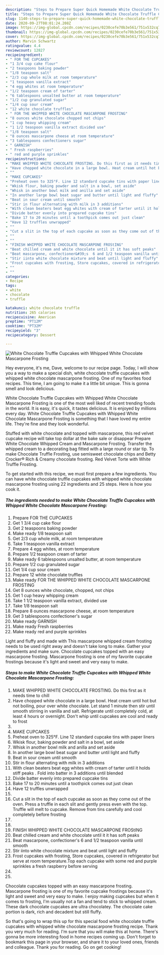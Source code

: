 ```yaml
---
description: "Steps to Prepare Super Quick Homemade White Chocolate Truffle Cupcakes with Whipped White Chocolate Mascarpone Frosting"
title: "Steps to Prepare Super Quick Homemade White Chocolate Truffle Cupcakes with Whipped White Chocolate Mascarpone Frosting"
slug: 1140-steps-to-prepare-super-quick-homemade-white-chocolate-truffle-cupcakes-with-whipped-white-chocolate-mascarpone-frosting
date: 2020-09-27T08:01:24.208Z
image: https://img-global.cpcdn.com/recipes/0230cefe70b3e561/751x532cq70/white-chocolate-truffle-cupcakes-with-whipped-white-chocolate-mascarpone-frosting-recipe-main-photo.jpg
thumbnail: https://img-global.cpcdn.com/recipes/0230cefe70b3e561/751x532cq70/white-chocolate-truffle-cupcakes-with-whipped-white-chocolate-mascarpone-frosting-recipe-main-photo.jpg
cover: https://img-global.cpcdn.com/recipes/0230cefe70b3e561/751x532cq70/white-chocolate-truffle-cupcakes-with-whipped-white-chocolate-mascarpone-frosting-recipe-main-photo.jpg
author: Marvin Schwartz
ratingvalue: 4.4
reviewcount: 12827
recipeingredient:
- " FOR THE CUPCAKES"
- "1 3/4 cup cake flour"
- "2 teaspoons baking powder"
- "1/8 teaspoon salt"
- "2/3 cup whole milk at room temperature"
- "1 teaspoon vanilla extract"
- "4 egg whites at room temperature"
- "1/2 teaspoon cream of tarter"
- "6 tablespoons unsalted butter at room temperature"
- "1/2 cup granulated sugar"
- "1/4 cup sour cream"
- "12 white chocolate truffles"
- " FOR THE WHIPPED WHITE CHOCOLATE MASCARPONE FROSTING"
- "8 ounces white chocolate chopped not chips"
- "1 cup heavy whipping cream"
- "1 1/2 teaspoon vanilla extract divided use"
- "1/8 teaspoon salt"
- "8 ounces mascarpone cheese at room temperature"
- "3 tablespoons confectioners sugar"
- " GARNISH"
- " Fresh raspberries"
- " red and purple sprinkles"
recipeinstructions:
- "MAKE WHIPPED WHITE CHOCOLATE FROSTING. Do this first as it needs time to chill"
- "Have chopped white chocolate in a large bowl. Heat cream until hot but not boiling, pour over white chocolate. Let stand 1 minute  then stir until smooth stirring in vanilla and salt.  Refrigerate until completely cold,  at least 4 hours or overnight. Don&#39;t whip until cupcakes are cool and ready to frost"
- ""
- "MAKE CUPCAKES"
- "Preheat oven to 325°F. Line 12 standard cupcake tins with paper liners"
- "Wkisk flour, baking powder and salt in a bowl, set aside"
- "Whisk in another bowl milk and anilla and set aside"
- "In another large bowl beat sugar and butter until light and fluffy"
- "Beat in sour cream until smooth"
- "Stir in flour alternating with milk in 3 additions"
- "With clean beaters beat egg whites with cream of tarter until it holds stiff peaks .  Fold into batter in 3 additions until blended"
- "Divide batter evenly into prepared cupcake tins"
- "Bake 17 to 20 minutes until a toothpick comes out just clean"
- "Have 12 truffles unwrapped"
- ""
- "Cut a slit in the top of each cupcake as soon as they come out of the oven. Press a truffle in each slit and gently press even with the top. Truffle will melt to cupcake. Remove from tins carefully and cool completely  before  frosting"
- ""
- ""
- "FINISH WHIPPED WHITE CHOCOLATE MASCARPONE FROStING"
- "Beat chilled cream and white chocolate until it it has soft peaks"
- "Beat mascarpone, confectioner&#39;s  6 and 1/2 teaspoon vanilla until smooth"
- "Stir iinto white chocolate mixture and beat until light and fluffy"
- "Frost cupcakes with frosting, Store cupcakes, covered in refrigerator but serve at room temperature.Top each cupcake with some red and purple sprinkles a fresh raspberry before serving"
- ""
- ""
categories:
- Recipe
tags:
- white
- chocolate
- truffle

katakunci: white chocolate truffle 
nutrition: 265 calories
recipecuisine: American
preptime: "PT12M"
cooktime: "PT32M"
recipeyield: "3"
recipecategory: Dessert

---
```



![White Chocolate Truffle Cupcakes with Whipped White Chocolate Mascarpone Frosting](https://img-global.cpcdn.com/recipes/0230cefe70b3e561/751x532cq70/white-chocolate-truffle-cupcakes-with-whipped-white-chocolate-mascarpone-frosting-recipe-main-photo.jpg)

Hey everyone, it's me, Dave, welcome to our recipe page. Today, I will show you a way to make a special dish, white chocolate truffle cupcakes with whipped white chocolate mascarpone frosting. One of my favorites food recipes. This time, I am going to make it a little bit unique. This is gonna smell and look delicious.

White Chocolate Truffle Cupcakes with Whipped White Chocolate Mascarpone Frosting is one of the most well liked of recent trending foods in the world. It is easy, it's quick, it tastes delicious. It is enjoyed by millions every day. White Chocolate Truffle Cupcakes with Whipped White Chocolate Mascarpone Frosting is something that I have loved my entire life. They're fine and they look wonderful.

Stuffed with white chocolate and topped with mascarpone, this red velvet cupcake recipe will take top dollar at the bake sale or disappear Prepare White Chocolate Whipped Cream and Mascarpone Frosting. Transfer the whipped cream to a decorating bag fitted with a large round or star tip. To make Chocolate Truffle Frosting, use semisweet chocolate chips and Betty Crocker® Rich &amp; Creamy chocolate frosting. Red Velvet Torte with White Truffle Frosting.


To get started with this recipe, we must first prepare a few ingredients. You can have white chocolate truffle cupcakes with whipped white chocolate mascarpone frosting using 22 ingredients and 25 steps. Here is how you cook it.

<!--inarticleads1-->

##### The ingredients needed to make White Chocolate Truffle Cupcakes with Whipped White Chocolate Mascarpone Frosting:

1. Prepare  FOR THE CUPCAKES
1. Get 1 3/4 cup cake flour
1. Get 2 teaspoons baking powder
1. Make ready 1/8 teaspoon salt
1. Get 2/3 cup whole milk, at room temperature
1. Take 1 teaspoon vanilla extract
1. Prepare 4 egg whites, at room temperature
1. Prepare 1/2 teaspoon cream of tarter
1. Make ready 6 tablespoons unsalted butter, at room temperature
1. Prepare 1/2 cup granulated sugar
1. Get 1/4 cup sour cream
1. Prepare 12 white chocolate truffles
1. Make ready  FOR THE WHIPPED WHITE CHOCOLATE MASCARPONE FROSTING
1. Get 8 ounces white chocolate, chopped, not chips
1. Get 1 cup heavy whipping cream
1. Take 1 1/2 teaspoon vanilla extract, divided use
1. Take 1/8 teaspoon salt
1. Prepare 8 ounces mascarpone cheese, at room temperature
1. Get 3 tablespoons confectioner&#39;s sugar
1. Make ready  GARNISH
1. Make ready  Fresh raspberries
1. Make ready  red and purple sprinkles


Light and fluffy and made with This mascarpone whipped cream frosting needs to be used right away and doesn&#39;t take long to make. Gather your ingredients and make sure. Chocolate cupcakes topped with an easy mascarpone frosting. Mascarpone frosting is one of my favorite cupcake frostings because it&#39;s light and sweet and very easy to make. 

<!--inarticleads2-->

##### Steps to make White Chocolate Truffle Cupcakes with Whipped White Chocolate Mascarpone Frosting:

1. MAKE WHIPPED WHITE CHOCOLATE FROSTING. Do this first as it needs time to chill
1. Have chopped white chocolate in a large bowl. Heat cream until hot but not boiling, pour over white chocolate. Let stand 1 minute  then stir until smooth stirring in vanilla and salt.  Refrigerate until completely cold,  at least 4 hours or overnight. Don&#39;t whip until cupcakes are cool and ready to frost
1. 
1. MAKE CUPCAKES
1. Preheat oven to 325°F. Line 12 standard cupcake tins with paper liners
1. Wkisk flour, baking powder and salt in a bowl, set aside
1. Whisk in another bowl milk and anilla and set aside
1. In another large bowl beat sugar and butter until light and fluffy
1. Beat in sour cream until smooth
1. Stir in flour alternating with milk in 3 additions
1. With clean beaters beat egg whites with cream of tarter until it holds stiff peaks .  Fold into batter in 3 additions until blended
1. Divide batter evenly into prepared cupcake tins
1. Bake 17 to 20 minutes until a toothpick comes out just clean
1. Have 12 truffles unwrapped
1. 
1. Cut a slit in the top of each cupcake as soon as they come out of the oven. Press a truffle in each slit and gently press even with the top. Truffle will melt to cupcake. Remove from tins carefully and cool completely  before  frosting
1. 
1. 
1. FINISH WHIPPED WHITE CHOCOLATE MASCARPONE FROStING
1. Beat chilled cream and white chocolate until it it has soft peaks
1. Beat mascarpone, confectioner&#39;s  6 and 1/2 teaspoon vanilla until smooth
1. Stir iinto white chocolate mixture and beat until light and fluffy
1. Frost cupcakes with frosting, Store cupcakes, covered in refrigerator but serve at room temperature.Top each cupcake with some red and purple sprinkles a fresh raspberry before serving
1. 
1. 


Chocolate cupcakes topped with an easy mascarpone frosting. Mascarpone frosting is one of my favorite cupcake frostings because it&#39;s light and sweet and very easy to make. I enjoy making cupcakes but when it comes to frosting, I&#39;m usually not a fan and tend to stick to whipped cream. These dark chocolate cupcakes are ultra chocolatey. The chocolate cake portion is dark, rich and decadent but still fluffy. 

So that's going to wrap this up for this special food white chocolate truffle cupcakes with whipped white chocolate mascarpone frosting recipe. Thank you very much for reading. I'm sure that you will make this at home. There's gonna be more interesting food in home recipes coming up. Don't forget to bookmark this page in your browser, and share it to your loved ones, friends and colleague. Thank you for reading. Go on get cooking!
